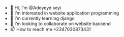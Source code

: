 - 👋 Hi, I’m @Adeyeye seyi
- 👀 I’m interested in website application programming
- 🌱 I’m currently learning django
- 💞️ I’m looking to collaborate on website backend
- 📫 How to reach me +2347030873431

<!---
Adeyeye93/Adeyeye93 is a ✨ special ✨ repository because its `README.md` (this file) appears on your GitHub profile.
You can click the Preview link to take a look at your changes.
--->
